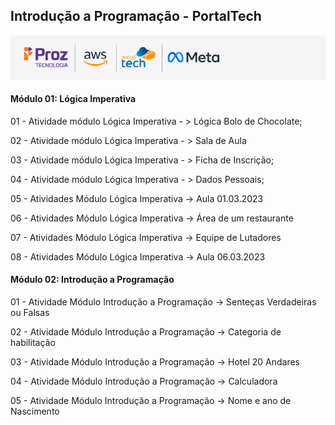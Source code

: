 ## Introdução a Programação - PortalTech 
![Logo do programa](logica/src/images/proz_tech.png)
#### Módulo 01: Lógica Imperativa

01 - Atividade módulo Lógica Imperativa - > Lógica Bolo de Chocolate;<br>

02 - Atividade módulo Lógica Imperativa - > Sala de Aula<br>

03 - Atividade módulo Lógica Imperativa - > Ficha de Inscrição;<br>

04 - Atividade módulo Lógica Imperativa - > Dados Pessoais;<br>

05 - Atividades Módulo Lógica Imperativa -> Aula 01.03.2023<br>

06 - Atividades Módulo Lógica Imperativa -> Área de um restaurante<br>

07 - Atividades Módulo Lógica Imperativa -> Equipe de Lutadores<br>

08 - Atividades Módulo Lógica Imperativa -> Aula 06.03.2023<br>

#### Módulo 02: Introdução a Programação

01 - Atividade  Módulo Introdução a Programação -> Senteças Verdadeiras ou Falsas<br>

02 - Atividade  Módulo Introdução a Programação -> Categoria de habilitação<br>

03 - Atividade  Módulo Introdução a Programação -> Hotel 20 Andares<br>

04 - Atividade  Módulo Introdução a Programação -> Calculadora<br>

05 - Atividade  Módulo Introdução a Programação -> Nome e ano de Nascimento<br>